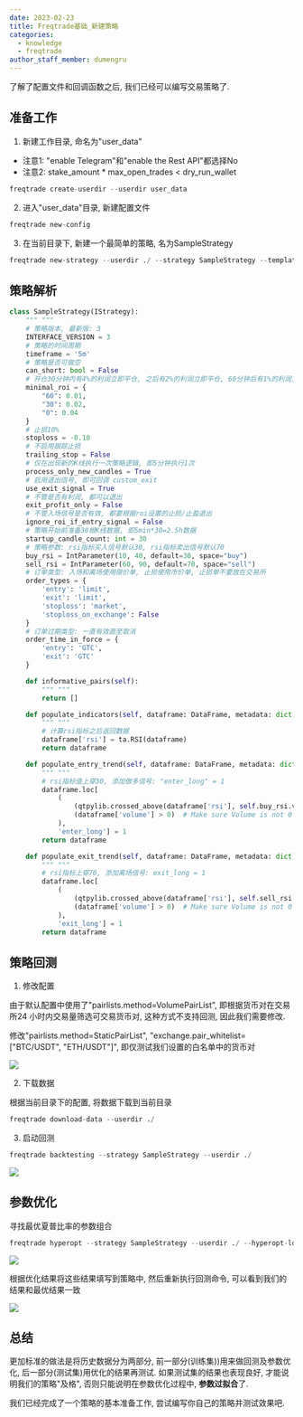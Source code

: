 ```yaml
---
date: 2023-02-23
title: Freqtrade基础_新建策略
categories:
  - knowledge
  - freqtrade
author_staff_member: dumengru
---
```


了解了配置文件和回调函数之后, 我们已经可以编写交易策略了.

## 准备工作
1. 新建工作目录, 命名为"user_data"

- 注意1: "enable Telegram"和"enable the Rest API"都选择No
- 注意2: stake_amount * max_open_trades < dry_run_wallet

```python
freqtrade create-userdir --userdir user_data
```

2. 进入"user_data"目录, 新建配置文件
```python
freqtrade new-config
```

3. 在当前目录下, 新建一个最简单的策略, 名为SampleStrategy

```python
freqtrade new-strategy --userdir ./ --strategy SampleStrategy --template minimal
```

## 策略解析

```python
class SampleStrategy(IStrategy):
    """ """
    # 策略版本, 最新版: 3
    INTERFACE_VERSION = 3
    # 策略的时间周期
    timeframe = '5m'
    # 策略是否可做空
    can_short: bool = False
    # 开仓30分钟内有4%的利润立即平仓, 之后有2%的利润立即平仓, 60分钟后有1%的利润立即平仓
    minimal_roi = {
        "60": 0.01,
        "30": 0.02,
        "0": 0.04
    }
    # 止损10%
    stoploss = -0.10
    # 不启用跟踪止损
    trailing_stop = False
    # 仅在出现新的K线执行一次策略逻辑, 即5分钟执行1次
    process_only_new_candles = True
    # 启用退出信号, 即可回调 custom_exit
    use_exit_signal = True
    # 不管是否有利润, 都可以退出
    exit_profit_only = False
    # 不管入场信号是否有效, 都要根据roi设置的止损/止盈退出
    ignore_roi_if_entry_signal = False
    # 策略开始前准备30根K线数据, 即5min*30=2.5h数据
    startup_candle_count: int = 30
    # 策略参数: rsi指标买入信号默认30, rsi指标卖出信号默认70
    buy_rsi = IntParameter(10, 40, default=30, space="buy")
    sell_rsi = IntParameter(60, 90, default=70, space="sell")
    # 订单类型: 入场和离场使用限价单, 止损使用市价单, 止损单不要放在交易所
    order_types = {
        'entry': 'limit',
        'exit': 'limit',
        'stoploss': 'market',
        'stoploss_on_exchange': False
    }
    # 订单过期类型: 一直有效直至取消
    order_time_in_force = {
        'entry': 'GTC',
        'exit': 'GTC'
    }

    def informative_pairs(self):
        """ """
        return []

    def populate_indicators(self, dataframe: DataFrame, metadata: dict) -> DataFrame:
        """ """
        # 计算rsi指标之后返回数据
        dataframe['rsi'] = ta.RSI(dataframe)
        return dataframe

    def populate_entry_trend(self, dataframe: DataFrame, metadata: dict) -> DataFrame:
        """ """
        # rsi指标值上穿30, 添加做多信号: "enter_long" = 1
        dataframe.loc[
            (
                (qtpylib.crossed_above(dataframe['rsi'], self.buy_rsi.value)) &  # Signal: RSI crosses above buy_rsi
                (dataframe['volume'] > 0)  # Make sure Volume is not 0
            ),
            'enter_long'] = 1
        return dataframe

    def populate_exit_trend(self, dataframe: DataFrame, metadata: dict) -> DataFrame:
        """ """
        # rsi指标上穿70, 添加离场信号: exit_long = 1
        dataframe.loc[
            (
                (qtpylib.crossed_above(dataframe['rsi'], self.sell_rsi.value)) &  # Signal: RSI crosses above sell_rsi
                (dataframe['volume'] > 0)  # Make sure Volume is not 0
            ),
            'exit_long'] = 1
        return dataframe
```

## 策略回测

1. 修改配置

由于默认配置中使用了"pairlists.method=VolumePairList", 即根据货币对在交易所24 小时内交易量筛选可交易货币对, 这种方式不支持回测, 因此我们需要修改.

修改"pairlists.method=StaticPairList", "exchange.pair_whitelist=["BTC/USDT", "ETH/USDT"]", 即仅测试我们设置的白名单中的货币对

![]({{site.baseurl}}/images/202302222117.png)

2. 下载数据

根据当前目录下的配置, 将数据下载到当前目录

```python
freqtrade download-data --userdir ./
```

3. 启动回测

```python
freqtrade backtesting --strategy SampleStrategy --userdir ./
```

![]({{site.baseurl}}/images/202302222121.png)

## 参数优化

寻找最优夏普比率的参数组合

```python
freqtrade hyperopt --strategy SampleStrategy --userdir ./ --hyperopt-loss SharpeHyperOptLossDaily
```

![]({{site.baseurl}}/images/202302222136.png)

根据优化结果将这些结果填写到策略中, 然后重新执行回测命令, 可以看到我们的结果和最优结果一致

![]({{site.baseurl}}/images/202302222139.png)

## 总结

更加标准的做法是将历史数据分为两部分, 前一部分(训练集))用来做回测及参数优化, 后一部分(测试集)用优化的结果再测试. 如果测试集的结果也表现良好, 才能说明我们的策略"及格", 否则只能说明在参数优化过程中, **参数过拟合**了.

我们已经完成了一个策略的基本准备工作, 尝试编写你自己的策略并测试效果吧.
